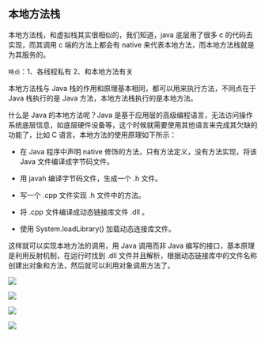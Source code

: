 ## 本地方法栈

本地方法栈，和虚拟栈其实很相似的，我们知道，java 底层用了很多 c 的代码去实现，而其调用 c 端的方法上都会有 native 来代表本地方法，而本地方法栈就是为其服务的。

`特点`：1、各线程私有 2、和本地方法有关



本地方法栈与 Java 栈的作用和原理基本相同，都可以用来执行方法，不同点在于 Java 栈执行的是 Java 方法，本地方法栈执行的是本地方法。

什么是 Java 的本地方法呢？Java 是基于应用层的高级编程语言，无法访问操作系统底层信息，如底层硬件设备等，这个时候就需要使用其他语言来完成其欠缺的功能了，比如 C 语言。本地方法的使用原理如下所示：

- 在 Java 程序中声明 native 修饰的方法，只有方法定义，没有方法实现，将该 Java 文件编译成字节码文件。

- 用 javah 编译字节码文件，生成一个 .h 文件。

- 写一个 .cpp 文件实现 .h 文件中的方法。

- 将 .cpp 文件编译成动态链接库文件 .dll 。

- 使用 System.loadLibrary() 加载动态连接库文件。

这样就可以实现本地方法的调用，用 Java 调用而非 Java 编写的接口，基本原理是利用反射机制，在运行时找到 .dll 文件并且解析，根据动态链接库中的文件名称创建出对象和方法，然后就可以利用对象调用方法了。



![](https://youpaiyun.zongqilive.cn/image/20200318134300.png)

![](https://youpaiyun.zongqilive.cn/image/20200319201142.png)

![](https://youpaiyun.zongqilive.cn/image/20200319201551.png)

![](https://youpaiyun.zongqilive.cn/image/20200319201558.png)

































